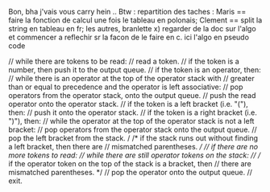 Bon, bha j'vais vous carry hein ..
Btw : repartition des taches :
Maris  == faire la fonction de calcul une fois le tableau en polonais;
Clement == split la string en tableau en fr;
les autres, branlette x)
regarder de la doc sur l'algo et commencer a reflechir sr la facon de le faire en c. ici l'algo en pseudo code 


//  while there are tokens to be read:
//  	read a token.
//  	if the token is a number, then push it to the output queue.
//  	if the token is an operator, then:
//  		while there is an operator at the top of the operator stack with
//  			greater than or equal to precedence and the operator is left associative:
//  				pop operators from the operator stack, onto the output queue.
//  		push the read operator onto the operator stack.
//  	if the token is a left bracket (i.e. "("), then:
//  		push it onto the operator stack.
//  	if the token is a right bracket (i.e. ")"), then:
//  		while the operator at the top of the operator stack is not a left bracket:
//  			pop operators from the operator stack onto the output queue.
//    		pop the left bracket from the stack.
/   		/* if the stack runs out without finding a left bracket, then there are
//  		mismatched parentheses. */
//   if there are no more tokens to read:
//  	while there are still operator tokens on the stack:
//  		/* if the operator token on the top of the stack is a bracket, then
//  		there are mismatched parentheses. */
//  		pop the operator onto the output queue.
//  exit.
